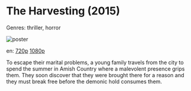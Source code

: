 # The Harvesting (2015)

Genres: thriller, horror

![poster]()

en:
  [720p](magnet:?xt=urn:btih:7567906C164E46F9B5542D98D7CA7B9D7593526A&tr=udp://glotorrents.pw:6969/announce&tr=udp://tracker.opentrackr.org:1337/announce&tr=udp://torrent.gresille.org:80/announce&tr=udp://tracker.openbittorrent.com:80&tr=udp://tracker.coppersurfer.tk:6969&tr=udp://tracker.leechers-paradise.org:6969&tr=udp://p4p.arenabg.ch:1337&tr=udp://tracker.internetwarriors.net:1337)
  [1080p](magnet:?xt=urn:btih:50406E27088D11C24D952C12110C8543416647B1&tr=udp://glotorrents.pw:6969/announce&tr=udp://tracker.opentrackr.org:1337/announce&tr=udp://torrent.gresille.org:80/announce&tr=udp://tracker.openbittorrent.com:80&tr=udp://tracker.coppersurfer.tk:6969&tr=udp://tracker.leechers-paradise.org:6969&tr=udp://p4p.arenabg.ch:1337&tr=udp://tracker.internetwarriors.net:1337)
  


To escape their marital problems, a young family travels from the city to spend the summer in Amish Country where a malevolent presence grips them. They soon discover that they were brought there for a reason and they must break free before the demonic hold consumes them.